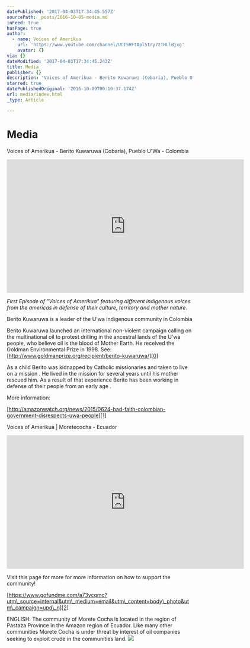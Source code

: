 ```yaml
---
datePublished: '2017-04-03T17:34:45.557Z'
sourcePath: _posts/2016-10-05-media.md
inFeed: true
hasPage: true
author:
  - name: Voices of Amerikua
    url: 'https://www.youtube.com/channel/UCT5HFtApl5try7zTHLlBjxg'
    avatar: {}
via: {}
dateModified: '2017-04-03T17:34:45.243Z'
title: Media
publisher: {}
description: 'Voices of Amerikua - Berito Kuwaruwa (Cobaría), Pueblo U''Wa - Colombia'
starred: true
datePublishedOriginal: '2016-10-09T00:10:37.174Z'
url: media/index.html
_type: Article

---
```

# Media

Voices of Amerikua - Berito Kuwaruwa (Cobaría), Pueblo U'Wa - Colombia

<iframe src="https://cdn.embedly.com/widgets/media.html?src=https%3A%2F%2Fwww.youtube.com%2Fembed%2FORa5hgKfQsQ%3Ffeature%3Doembed&amp;url=http%3A%2F%2Fwww.youtube.com%2Fwatch%3Fv%3DORa5hgKfQsQ&amp;image=https%3A%2F%2Fi.ytimg.com%2Fvi%2FORa5hgKfQsQ%2Fhqdefault.jpg&amp;key=b7d04c9b404c499eba89ee7072e1c4f7&amp;type=text%2Fhtml&amp;schema=youtube" width="640" height="360" scrolling="no" frameborder="0" allowfullscreen="" style=""></iframe>

_First Episode of "Voices of Amerikua" featuring different indigenous voices from the americas in defense of their culture, territory and mother nature._

Berito Kuwaruwa is a leader of the U'wa indigenous community in Colombia

Berito Kuwaruwa launched an international non-violent campaign calling on the multinational oil to protest drilling in the ancestral lands of the U'wa people, who believe oil is the blood of Mother Earth. He received the Goldman Environmental Prize in 1998\. See:[http://www.goldmanprize.org/recipient/berito-kuwaruwa/][0]

As a child Berito was kidnapped by Catholic missionaries and taken to live on a mission . He lived in the mission for several years until his mother rescued him. As a result of that experience Berito has been working in defense of their people from an early age .

More information:

[http://amazonwatch.org/news/2015/0624-bad-faith-colombian-government-disrespects-uwa-people][1]

Voices of Amerikua | Moretecocha - Ecuador

<iframe src="https://cdn.embedly.com/widgets/media.html?src=https%3A%2F%2Fwww.youtube.com%2Fembed%2FbPjxUqO2dfg%3Ffeature%3Doembed&amp;url=http%3A%2F%2Fwww.youtube.com%2Fwatch%3Fv%3DbPjxUqO2dfg&amp;image=https%3A%2F%2Fi.ytimg.com%2Fvi%2FbPjxUqO2dfg%2Fhqdefault.jpg&amp;key=b7d04c9b404c499eba89ee7072e1c4f7&amp;type=text%2Fhtml&amp;schema=youtube" width="640" height="360" scrolling="no" frameborder="0" allowfullscreen="" style=""></iframe>

Visit this page for more for more information on how to support the community!

[https://www.gofundme.com/a73ycqmc?utm\_source=internal&utm\_medium=email&utm\_content=body\_photo&utm\_campaign=upd\_n][2]

ENGLISH: The community of Morete Cocha is located in the region of Pastaza Province in the Amazon region of Ecuador. Like many other communities Morete Cocha is under threat by interest of oil companies seeking to exploit crude in the communities land.
![](https://the-grid-user-content.s3-us-west-2.amazonaws.com/e66da115-a020-4f4c-ad9f-7cedd7e12b30.jpg)

[0]: http://www.goldmanprize.org/recipient/berito-kuwaruwa/
[1]: http://amazonwatch.org/news/2015/0624-bad-faith-colombian-government-disrespects-uwa-people
[2]: https://www.gofundme.com/a73ycqmc?utm_source=internal&utm_medium=email&utm_content=body_photo&utm_campaign=upd_n "https://www.gofundme.com/a73ycqmc?utm_source=internal&utm_medium=email&utm_content=body_photo&utm_campaign=upd_n"